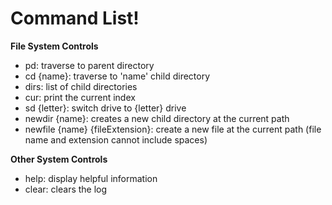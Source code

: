 # Command List!

**File System Controls**
- pd: traverse to parent directory
- cd {name}: traverse to 'name' child directory
- dirs: list of child directories 
- cur: print the current index 
- sd {letter}: switch drive to {letter} drive
- newdir {name}: creates a new child directory at the current path
- newfile {name} {fileExtension}: create a new file at the current path (file name and extension cannot include spaces)

**Other System Controls**
- help: display helpful information
- clear: clears the log

